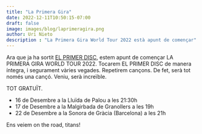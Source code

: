 ```yaml
---
title: "La Primera Gira"
date: 2022-12-11T10:50:15-07:00
draft: false
image: images/blog/laprimeragira.png
author: Uri Nieto
description : "La Primera Gira World Tour 2022 està apunt de començar"
---
```


Ara que ja ha sortit [EL PRIMER DISC](https://open.spotify.com/album/6JeQSOrGoCx8PcrkdsgsAk?si=psPc-2WuQW6a03lFx2AblA), estem apunt de començar LA PRIMERA GIRA WORLD TOUR 2022.
Tocarem EL PRIMER DISC de manera íntegra, i segurament vàries vegades. Repetirem cançons. De fet, serà tot només una cançó. Veniu, serà increïble.

TOT GRATUÏT.

- 16 de Desembre a la Lluïda de Palou a les 21:30h
- 17 de Desembre a la Malgirbada de Granollers a les 19h
- 22 de Desembre a la Sonora de Gràcia (Barcelona) a les 21h

Ens veiem on the road, titans!

